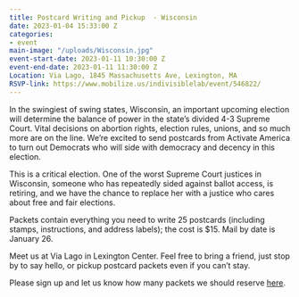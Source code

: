 ```yaml
---
title: Postcard Writing and Pickup  - Wisconsin
date: 2023-01-04 15:33:00 Z
categories:
- event
main-image: "/uploads/Wisconsin.jpg"
event-start-date: 2023-01-11 10:30:00 Z
event-end-date: 2023-01-11 11:30:00 Z
Location: Via Lago, 1845 Massachusetts Ave, Lexington, MA
RSVP-link: https://www.mobilize.us/indivisiblelab/event/546822/
---
```


In the swingiest of swing states, Wisconsin, an important upcoming election will determine the balance of power in the state’s divided 4-3 Supreme Court. Vital decisions on abortion rights, election rules, unions, and so much more are on the line. We’re excited to send postcards from Activate America to turn out Democrats who will side with democracy and decency in this election.

This is a critical election. One of the worst Supreme Court justices in Wisconsin, someone who has repeatedly sided against ballot access, is retiring, and we have the chance to replace her with a justice who cares about free and fair elections.

Packets contain everything you need to write 25 postcards (including stamps, instructions, and address labels); the cost is $15. Mail by date is January 26. 

Meet us at Via Lago in Lexington Center. Feel free to bring a friend, just stop by to say hello, or pickup postcard packets even if you can’t stay. 

Please sign up and let us know how many packets we should reserve [here](https://www.mobilize.us/indivisiblelab/event/546822/).